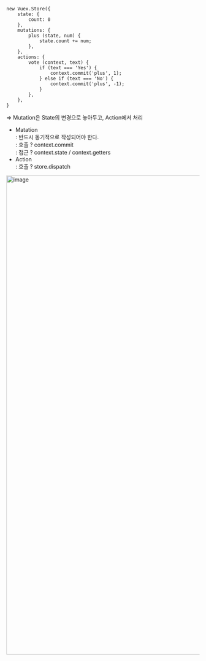 ```vue
new Vuex.Store({
    state: {
        count: 0
    },
    mutations: {
        plus (state, num) {
            state.count += num;
        },
    },
    actions: {
        vote (context, text) {
            if (text === 'Yes') {
                context.commit('plus', 1);
            } else if (text === 'No') {
                context.commit('plus', -1);
            }
        },
    },
}
```
=> Mutation은 State의 변경으로 놓아두고, Action에서 처리

- Matation       
: 반드시 동기적으로 작성되어야 한다.  
: 호출 ? context.commit   
: 접근 ? context.state / context.getters     
- Action    
: 호출 ? store.dispatch    
<img width="1250" alt="image" src="https://user-images.githubusercontent.com/72377237/144945725-d854f883-6dde-4585-aaa0-af6f3785a0dd.png">

